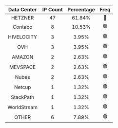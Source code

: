 | Data Center | IP Count | Percentage | Freq |
|:------------:|:--------:|:-----------:|:-----:|
| HETZNER | 47 | 61.84% | 🔴 |
| Contabo | 8 | 10.53% | 🟢 |
| HIVELOCITY | 3 | 3.95% | 🟢 |
| OVH | 3 | 3.95% | 🟢 |
| AMAZON | 2 | 2.63% | 🟢 |
| MEVSPACE | 2 | 2.63% | 🟢 |
| Nubes | 2 | 2.63% | 🟢 |
| Netcup | 1 | 1.32% | 🟢 |
| StackPath | 1 | 1.32% | 🟢 |
| WorldStream | 1 | 1.32% | 🟢 |
| OTHER | 6 | 7.89% | 🟢 |